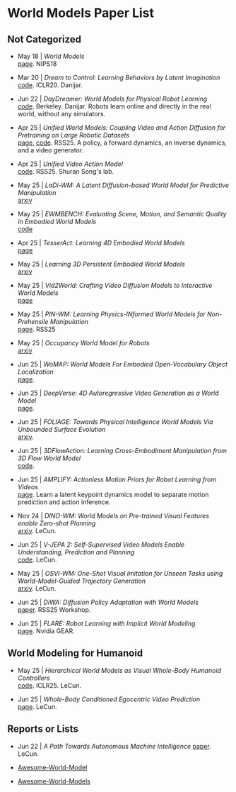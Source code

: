 # World Models Paper List

## Not Categorized

- May 18 | *World Models*  
  [page](https://worldmodels.github.io/). NIPS18

- Mar 20 | *Dream to Control: Learning Behaviors by Latent Imagination*  
  [code](https://github.com/google-research/dreamer). ICLR20. Danijar.
  
- Jun 22 | *DayDreamer: World Models for Physical Robot Learning*  
  [code](https://github.com/danijar/daydreamer). Berkeley. Danijar. Robots learn online and directly in the real world, without any simulators.

- Apr 25 | *Unified World Models: Coupling Video and Action Diffusion for Pretraining on Large Robotic Datasets*  
  [page](https://weirdlabuw.github.io/uwm/), [code](https://github.com/WEIRDLabUW/unified-world-model). RSS25. A policy, a forward dynamics, an inverse dynamics, and a video generator.

- Apr 25 | *Unified Video Action Model*  
  [code](https://github.com/ShuangLI59/unified_video_action). RSS25. Shuran Song's lab.

- May 25 | *LaDi-WM: A Latent Diffusion-based World Model for Predictive Manipulation*  
  [arxiv](https://arxiv.org/pdf/2505.11528)

- May 25 | *EWMBENCH: Evaluating Scene, Motion, and Semantic Quality in Embodied World Models*  
  [code](https://github.com/AgibotTech/EWMBench)

- Apr 25 | *TesserAct: Learning 4D Embodied World Models*  
  [page](https://tesseractworld.github.io/)

- May 25 | *Learning 3D Persistent Embodied World Models*  
  [arxiv](https://arxiv.org/pdf/2505.05495)

- May 25 | *Vid2World: Crafting Video Diffusion Models to Interactive World Models*  
  [page](https://knightnemo.github.io/vid2world/)

- May 25 | *PIN-WM: Learning Physics-INformed World Models for Non-Prehensile Manipulation*  
  [page](https://pinwm.github.io/). RSS25

- May 25 | *Occupancy World Model for Robots*  
  [arxiv](https://arxiv.org/pdf/2505.05512)

- Jun 25 | *WoMAP: World Models For Embodied Open-Vocabulary Object Localization*  
  [page](https://robot-womap.github.io/).

- Jun 25 | *DeepVerse: 4D Autoregressive Video Generation as a World Model*  
  [page](https://sotamak1r.github.io/deepverse/).

- Jun 25 | *FOLIAGE: Towards Physical Intelligence World Models Via Unbounded Surface Evolution*  
  [arxiv](https://arxiv.org/pdf/2506.03173).

- Jun 25 | *3DFlowAction: Learning Cross-Embodiment Manipulation from 3D Flow World Model*  
  [code](https://github.com/Hoyyyaard/3DFlowAction/).

- Jun 25 | *AMPLIFY: Actionless Motion Priors for Robot Learning from Videos*  
  [page](https://amplify-robotics.github.io/). Learn a latent keypoint dynamics model to separate motion prediction and action inference.

- Nov 24 | *DINO-WM: World Models on Pre-trained Visual Features enable Zero-shot Planning*  
  [arxiv](https://arxiv.org/pdf/2411.04983). LeCun.

- Jun 25 | *V-JEPA 2: Self-Supervised Video Models Enable Understanding, Prediction and Planning*  
  [code](https://github.com/facebookresearch/vjepa2). LeCun.

- May 25 | *OSVI-WM: One-Shot Visual Imitation for Unseen Tasks using World-Model-Guided Trajectory Generation*  
  [arxiv](https://arxiv.org/pdf/2505.20425). LeCun.

- Jun 25 | *DiWA: Diffusion Policy Adaptation with World Models*  
  [paper](https://openreview.net/pdf?id=B066epymUG). RSS25 Workshop.

- Jun 25 | *FLARE: Robot Learning with Implicit World Modeling*  
  [page](https://research.nvidia.com/labs/gear/flare/). Nvidia GEAR.

## World Modeling for Humanoid

- May 25 | *Hierarchical World Models as Visual Whole-Body Humanoid Controllers*  
  [code](https://github.com/nicklashansen/puppeteer). ICLR25. LeCun.

- Jun 25 | *Whole-Body Conditioned Egocentric Video Prediction*  
  [page](https://dannytran123.github.io/PEVA/). LeCun.

## Reports or Lists

- Jun 22 | *A Path Towards Autonomous Machine Intelligence*
  [paper](https://openreview.net/pdf?id=BZ5a1r-kVsf). LeCun.

- [Awesome-World-Model](https://github.com/LMD0311/Awesome-World-Model)

- [Awesome-World-Models](https://github.com/leofan90/Awesome-World-Models)
